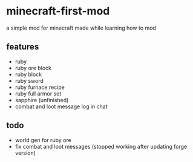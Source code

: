 # minecraft-first-mod
a simple mod for minecraft made while learning how to mod

## features
- ruby
- ruby ore block
- ruby block
- ruby sword
- ruby furnace recipe
- ruby full armor set
- sapphire (unfinished)
- combat and loot message log in chat

## todo
- world gen for ruby ore
- fix combat and loot messages (stopped working after updating forge version)
